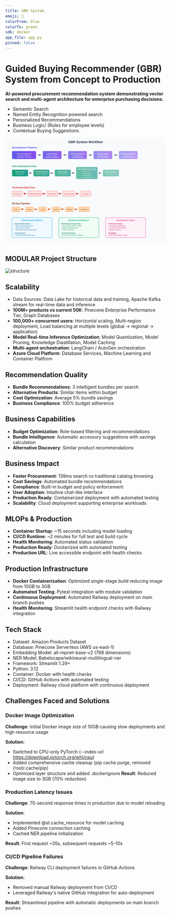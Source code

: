 ```yaml
---
title: GBR System
emoji: 🛒
colorFrom: blue
colorTo: green
sdk: docker
app_file: app.py
pinned: false
---
```


# Guided Buying Recommender (GBR) System from Concept to Production

<b>AI-powered procurement recommendation system demonstrating vector search and multi-agent architecture for enterprise purchasing decisions.</b>
- Semantic Search
- Named Entity Recognition powered search
- Personalized Recommendations
- Business Logic/ (Rules for employee levels)
- Contextual Buying Suggestions.

![Worflow](https://github.com/Pratik872/Guided-Buying-Recommender-System-PineCone/blob/main/readme_resources/workflow_diagram.svg)

## MODULAR Project Structure
![structure](https://github.com/Pratik872/Guided-Buying-System-PineCone/blob/main/readme_resources/structure.png)

## Scalability
- Data Sources: Data Lake for historical data and training, Apache Kafka stream for real-time data and inference
- <b>100M+ products vs current 50K</b>: Pinecone Enterprise Performance Tier, Graph Databases
- <b>100,000+ concurrent users</b>: Horizontal scaling, Multi-region deployment, Load balancing at multiple levels (global → regional → application)
- <b>Model Real-time Inference Optimization</b>: Model Quantization, Model Pruning, Knowledge Diastillation, Model Caching
- <b>Multi-agent orchestration</b>: LangChain / AutoGen orchestration
- <b>Azure Cloud Platform</b>: Database Services, Machine Learning and Container Platform


## Recommendation Quality
- <b>Bundle Recommendations</b>: 3 intelligent bundles per search
- <b>Alternative Products</b>: Similar items within budget
- <b>Cost Optimization</b>: Average 5% bundle savings
- <b>Business Compliance</b>: 100% budget adherence

## Business Capabilities
- <b>Budget Optimization</b>: Role-based filtering and recommendations
- <b>Bundle Intelligence</b>: Automatic accessory suggestions with savings calculation
- <b>Alternative Discovery</b>: Similar product recommendations

## Business Impact
- <b>Faster Procurement</b>: 139ms search vs traditional catalog browsing
- <b>Cost Savings</b>: Automated bundle recommendations
- <b>Compliance</b>: Built-in budget and policy enforcement
- <b>User Adoption</b>: Intuitive chat-like interface
- <b>Production Ready</b>: Containerized deployment with automated testing
- <b>Scalability</b>: Cloud deployment supporting enterprise workloads

## MLOPs & Production
- <b>Container Startup</b>: ~15 seconds including model loading
- <b>CI/CD Runtime</b>: ~2 minutes for full test and build cycle
- <b>Health Monitoring</b>: Automated status validation
- <b>Production Ready</b>: Dockerized with automated testing
- <b>Production URL</b>: Live accessible endpoint with health checks


## Production Infrastructure
- <b>Docker Containerization</b>: Optimized single-stage build reducing image from 10GB to 3GB
- <b>Automated Testing</b>: Pytest integration with module validation
- <b>Continuous Deployment</b>: Automated Railway deployment on main branch pushes
- <b>Health Monitoring</b>: Streamlit health endpoint checks with Railway integration

<!-- ## Business Applications -->
<!-- ### SAP Ariba Context
- <b>Procurement Intelligence</b>: Automated buying suggestions
- <b>Cost Optimization</b>: Bundle deals and budget compliance
- <b>User Experience</b>: Natural language search interface
- <b>Scalability</b>: Vector database handles millions of products
- <b>Integration Ready</b>: API-first architecture for enterprise systems -->


<!-- ### SAP Ariba Alignment
- <b>Vector Search</b>: Next-generation catalog search using semantic understanding
- <b>AI Recommendations</b>: Intelligent buying suggestions based on user context
- <b>Business Logic</b>: Enterprise-grade policy enforcement and budget controls
- <b>Multi-Agent Architecture</b>: Scalable, maintainable AI system design
- <b>Performance</b>: Production-ready latency for enterprise deployment -->

## Tech Stack
- Dataset: Amazon Products Dataset
- Database: Pinecone Serverless (AWS us-east-1)
- Embedding Model: all-mpnet-base-v2 (768 dimensions)
- NER Model: Babelscape/wikineural-multilingual-ner
- Framework: Streamlit 1.29+
- Python: 3.12
- Container: Docker with health checks
- CI/CD: GitHub Actions with automated testing
- Deployment: Railway cloud platform with continuous deployment

## Challenges Faced and Solutions
### Docker Image Optimization

<b>Challenge</b>: Initial Docker image size of 10GB causing slow deployments and high resource usage

<b>Solution</b>:
- Switched to CPU-only PyTorch (--index-url https://download.pytorch.org/whl/cpu)
- Added comprehensive cache cleanup (pip cache purge, removed /root/.cache/pip)
- Optimized layer structure and added .dockerignore
<b>Result</b>: Reduced image size to 3GB (70% reduction)


### Production Latency Issues

<b>Challenge</b>: 70-second response times in production due to model reloading

<b>Solution</b>:
- Implemented @st.cache_resource for model caching
- Added Pinecone connection caching
- Cached NER pipeline initialization

<b>Result</b>: First request ~35s, subsequent requests ~5-10s

### CI/CD Pipeline Failures

<b>Challenge</b>: Railway CLI deployment failures in GitHub Actions

<b>Solution</b>:
- Removed manual Railway deployment from CI/CD
- Leveraged Railway's native GitHub integration for auto-deployment

<b>Result</b>: Streamlined pipeline with automatic deployments on main branch pushes